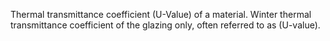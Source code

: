 ﻿Thermal transmittance coefficient (U-Value) of a material.
Winter thermal transmittance coefficient of the glazing only, often referred to as (U-value).
